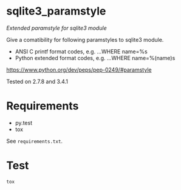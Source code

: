 # sqlite3_paramstyle

*Extended paramstyle for sqlite3 module*

Give a comatibility for following paramstyles to sqlite3 module.

* ANSI C printf format codes, e.g. ...WHERE name=%s
* Python extended format codes, e.g. ...WHERE name=%(name)s

https://www.python.org/dev/peps/pep-0249/#paramstyle

Tested on 2.7.8 and 3.4.1

# Requirements

* py.test
* tox

See `requirements.txt`.

# Test

    tox



